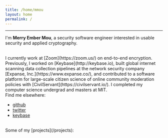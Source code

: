 ```yaml
---
title: /home/mmou
layout: home
permalink: /
---
```


*********
I'm **Merry Ember Mou**, a security software engineer interested in usable security and applied cryptography.

<br>
I currently work at [Zoom](https://zoom.us/) on end-to-end encryption. Previously, I worked on [Keybase](http://keybase.io), built global internet scanning data collection pipelines at the network security company [Expanse, Inc.](https://www.expanse.co/), and contributed to a software platform for large-scale citizen science of online community moderation policies with [CivilServant](https://civilservant.io/). I completed my computer science undergrad and masters at MIT.

<br>
Find me elsewhere:

- [github](https://github.com/mmou)
- [twitter](https://twitter.com/merry)
- [keybase](https://keybase.io/mmou)

<br>
Some of my [projects](/projects):
